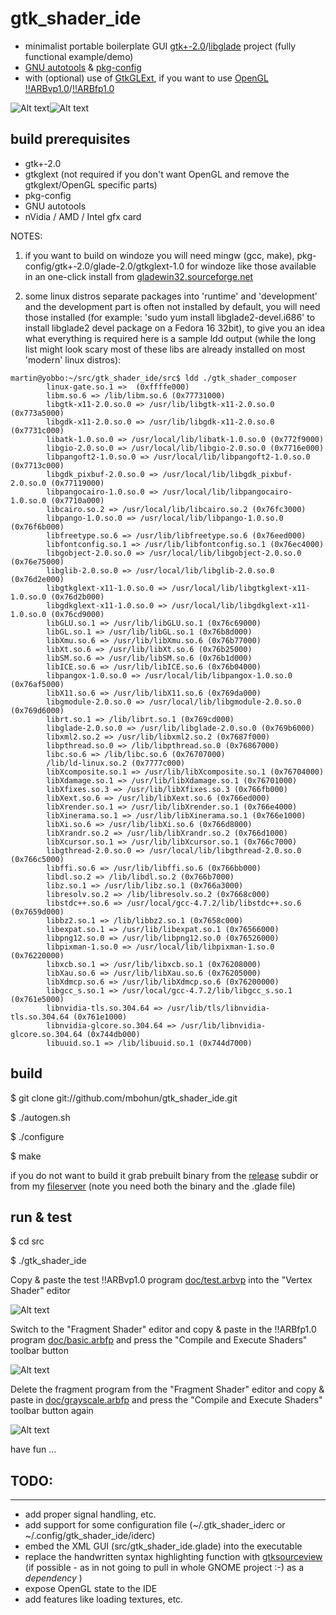 # gtk_shader_ide
- minimalist portable boilerplate GUI [gtk+-2.0](http://www.gtk.org)/[libglade](http://developer.gnome.org/libglade) project (fully functional example/demo)
- [GNU autotools](http://en.wikipedia.org/wiki/GNU_build_system) & [pkg-config](http://www.freedesktop.org/wiki/Software/pkg-config)
- with (optional) use of [GtkGLExt](http://projects.gnome.org/gtkglext), if you want to use [OpenGL](http://www.opengl.org) [!!ARBvp1.0](http://www.opengl.org/registry/specs/ARB/vertex_program.txt)/[!!ARBfp1.0](http://www.opengl.org/registry/specs/ARB/fragment_program.txt)

![Alt text](https://github.com/mbohun/gtk_shader_ide/raw/master/doc/small_gsc_screenshot_20041008-shadowsoft.png "2004-10-08, GUI mockup with GLSL code")![Alt text](https://github.com/mbohun/gtk_shader_ide/raw/master/doc/small_gsc_screenshot_20041019-shadowsoft.png "2004-10-19, one of the first real sessions")

## build prerequisites
- gtk+-2.0
- gtkglext (not required if you don't want OpenGL and remove the gtkglext/OpenGL specific parts)
- pkg-config
- GNU autotools
- nVidia / AMD / Intel gfx card

NOTES:

1. if you want to build on windoze you will need mingw (gcc, make), pkg-config/gtk+-2.0/glade-2.0/gtkglext-1.0 for windoze like those available in an one-click install from [gladewin32.sourceforge.net](http://gladewin32.sourceforge.net)

2. some linux distros separate packages into 'runtime' and 'development' and the development part is often not installed by default, you will need those installed (for example: 'sudo yum install libglade2-devel.i686' to install libglade2  devel package on a Fedora 16 32bit), to give you an idea what everything is required here is a sample ldd output (while the long list might look scary most of these libs are already installed on most 'modern' linux distros):

```
martin@yobbo:~/src/gtk_shader_ide/src$ ldd ./gtk_shader_composer
        linux-gate.so.1 =>  (0xffffe000)
        libm.so.6 => /lib/libm.so.6 (0x77731000)
        libgtk-x11-2.0.so.0 => /usr/lib/libgtk-x11-2.0.so.0 (0x773a5000)
        libgdk-x11-2.0.so.0 => /usr/lib/libgdk-x11-2.0.so.0 (0x7731c000)
        libatk-1.0.so.0 => /usr/local/lib/libatk-1.0.so.0 (0x772f9000)
        libgio-2.0.so.0 => /usr/local/lib/libgio-2.0.so.0 (0x7716e000)
        libpangoft2-1.0.so.0 => /usr/local/lib/libpangoft2-1.0.so.0 (0x7713c000)
        libgdk_pixbuf-2.0.so.0 => /usr/local/lib/libgdk_pixbuf-2.0.so.0 (0x77119000)
        libpangocairo-1.0.so.0 => /usr/local/lib/libpangocairo-1.0.so.0 (0x7710a000)
        libcairo.so.2 => /usr/local/lib/libcairo.so.2 (0x76fc3000)
        libpango-1.0.so.0 => /usr/local/lib/libpango-1.0.so.0 (0x76f6b000)
        libfreetype.so.6 => /usr/lib/libfreetype.so.6 (0x76eed000)
        libfontconfig.so.1 => /usr/lib/libfontconfig.so.1 (0x76ec4000)
        libgobject-2.0.so.0 => /usr/local/lib/libgobject-2.0.so.0 (0x76e75000)
        libglib-2.0.so.0 => /usr/local/lib/libglib-2.0.so.0 (0x76d2e000)
        libgtkglext-x11-1.0.so.0 => /usr/local/lib/libgtkglext-x11-1.0.so.0 (0x76d2b000)
        libgdkglext-x11-1.0.so.0 => /usr/local/lib/libgdkglext-x11-1.0.so.0 (0x76cd9000)
        libGLU.so.1 => /usr/lib/libGLU.so.1 (0x76c69000)
        libGL.so.1 => /usr/lib/libGL.so.1 (0x76b8d000)
        libXmu.so.6 => /usr/lib/libXmu.so.6 (0x76b77000)
        libXt.so.6 => /usr/lib/libXt.so.6 (0x76b25000)
        libSM.so.6 => /usr/lib/libSM.so.6 (0x76b1d000)
        libICE.so.6 => /usr/lib/libICE.so.6 (0x76b04000)
        libpangox-1.0.so.0 => /usr/local/lib/libpangox-1.0.so.0 (0x76af5000)
        libX11.so.6 => /usr/lib/libX11.so.6 (0x769da000)
        libgmodule-2.0.so.0 => /usr/local/lib/libgmodule-2.0.so.0 (0x769d6000)
        librt.so.1 => /lib/librt.so.1 (0x769cd000)
        libglade-2.0.so.0 => /usr/lib/libglade-2.0.so.0 (0x769b6000)
        libxml2.so.2 => /usr/lib/libxml2.so.2 (0x7687f000)
        libpthread.so.0 => /lib/libpthread.so.0 (0x76867000)
        libc.so.6 => /lib/libc.so.6 (0x76707000)
        /lib/ld-linux.so.2 (0x7777c000)
        libXcomposite.so.1 => /usr/lib/libXcomposite.so.1 (0x76704000)
        libXdamage.so.1 => /usr/lib/libXdamage.so.1 (0x76701000)
        libXfixes.so.3 => /usr/lib/libXfixes.so.3 (0x766fb000)
        libXext.so.6 => /usr/lib/libXext.so.6 (0x766ed000)
        libXrender.so.1 => /usr/lib/libXrender.so.1 (0x766e4000)
        libXinerama.so.1 => /usr/lib/libXinerama.so.1 (0x766e1000)
        libXi.so.6 => /usr/lib/libXi.so.6 (0x766d8000)
        libXrandr.so.2 => /usr/lib/libXrandr.so.2 (0x766d1000)
        libXcursor.so.1 => /usr/lib/libXcursor.so.1 (0x766c7000)
        libgthread-2.0.so.0 => /usr/local/lib/libgthread-2.0.so.0 (0x766c5000)
        libffi.so.6 => /usr/lib/libffi.so.6 (0x766bb000)
        libdl.so.2 => /lib/libdl.so.2 (0x766b7000)
        libz.so.1 => /usr/lib/libz.so.1 (0x766a3000)
        libresolv.so.2 => /lib/libresolv.so.2 (0x7668c000)
        libstdc++.so.6 => /usr/local/gcc-4.7.2/lib/libstdc++.so.6 (0x7659d000)
        libbz2.so.1 => /lib/libbz2.so.1 (0x7658c000)
        libexpat.so.1 => /usr/lib/libexpat.so.1 (0x76566000)
        libpng12.so.0 => /usr/lib/libpng12.so.0 (0x76526000)
        libpixman-1.so.0 => /usr/local/lib/libpixman-1.so.0 (0x76220000)
        libxcb.so.1 => /usr/lib/libxcb.so.1 (0x76208000)
        libXau.so.6 => /usr/lib/libXau.so.6 (0x76205000)
        libXdmcp.so.6 => /usr/lib/libXdmcp.so.6 (0x76200000)
        libgcc_s.so.1 => /usr/local/gcc-4.7.2/lib/libgcc_s.so.1 (0x761e5000)
        libnvidia-tls.so.304.64 => /usr/lib/tls/libnvidia-tls.so.304.64 (0x761e1000)
        libnvidia-glcore.so.304.64 => /usr/lib/libnvidia-glcore.so.304.64 (0x744db000)
        libuuid.so.1 => /lib/libuuid.so.1 (0x744d7000)
```

## build

$ git clone git://github.com/mbohun/gtk_shader_ide.git

$ ./autogen.sh

$ ./configure

$ make

if you do not want to build it grab prebuilt binary from the [release](https://github.com/mbohun/gtk_shader_ide/tree/master/release) subdir or from my [fileserver](http://users.on.net/~mbohun/src/2004-10-19-demo_shader_ide) (note you need both the binary and the .glade file)

## run & test
$ cd src

$ ./gtk_shader_ide

Copy & paste the test !!ARBvp1.0 program [doc/test.arbvp](https://raw.github.com/mbohun/gtk_shader_ide/master/doc/test.arbvp) into the "Vertex Shader" editor

![Alt text](https://raw.github.com/mbohun/gtk_shader_ide/master/doc/session/00-arbvp.png "test.arbvp")

Switch to the "Fragment Shader" editor and copy & paste in the !!ARBfp1.0 program [doc/basic.arbfp](https://raw.github.com/mbohun/gtk_shader_ide/master/doc/basic.arbfp) and press the "Compile and Execute Shaders" toolbar button

![Alt text](https://raw.github.com/mbohun/gtk_shader_ide/master/doc/session/01-arbfp-basic.png "basic.arbfp")

Delete the fragment program from the "Fragment Shader" editor and copy & paste in [doc/grayscale.arbfp](https://raw.github.com/mbohun/gtk_shader_ide/master/doc/grayscale.arbfp) and press the "Compile and Execute Shaders" toolbar button again

![Alt text](https://raw.github.com/mbohun/gtk_shader_ide/master/doc/session/02-arbfp-grayscale.png "grayscale.arbfp")

have fun ...

## TODO:
-----
- add proper signal handling, etc.
- add support for some configuration file (~/.gtk_shader_iderc or ~/.config/gtk_shader_ide/iderc)
- embed the XML GUI (src/gtk_shader_ide.glade) into the executable
- replace the handwritten syntax highlighting function with [gtksourceview](http://projects.gnome.org/gtksourceview) (if possible - as in not going to pull in whole GNOME project :-) as a _dependency_ )
- expose OpenGL state to the IDE
- add features like loading textures, etc.
